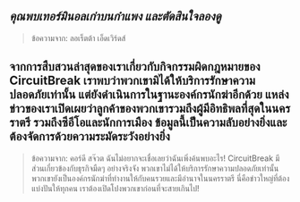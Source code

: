 ## _คุณพบเทอร์มินอลเก่าบนกำแพง และตัดสินใจลองดู_

> ข้อความจาก: ลอเร็ตต้า เอ็ดเวิร์ดส์

## จากการสืบสวนล่าสุดของเราเกี่ยวกับกิจกรรมผิดกฎหมายของ CircuitBreak เราพบว่าพวกเขามิได้ให้บริการรักษาความปลอดภัยเท่านั้น แต่ยังดำเนินการในฐานะองค์กรนักฆ่าอีกด้วย แหล่งข่าวของเราเปิดเผยว่าลูกค้าของพวกเขารวมถึงผู้มีอิทธิพลที่สุดในนครราตรี รวมถึงซีอีโอและนักการเมือง ข้อมูลนี้เป็นความลับอย่างยิ่งและต้องจัดการด้วยความระมัดระวังอย่างยิ่ง

> ข้อความจาก: คอร์ดี สจ๊วต
> ฉันไม่อยากจะเชื่อเลยว่าฉันเพิ่งค้นพบอะไร! CircuitBreak มีส่วนเกี่ยวข้องกับธุรกิจมืดๆ อย่างจริงจัง พวกเขาไม่ได้ให้บริการรักษาความปลอดภัยเท่านั้น พวกเขายังเป็นองค์กรนักฆ่าที่ทำงานให้กับคนรวยและมีอำนาจในนครราตรี นี่คือข่าวใหญ่ที่ต้องแบ่งปันให้ทุกคน เราต้องเปิดโปงพวกเขาก่อนที่จะสายเกินไป!
